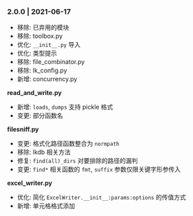 ### 2.0.0 | 2021-06-17

- 移除: 已弃用的模块
- 移除: toolbox.py
- 优化: `__init__.py` 导入
- 优化: 类型提示
- 移除: file_combinator.py
- 移除: lk_config.py
- 新增: concurrency.py

**read_and_write.py**

- 新增: `loads`, `dumps` 支持 pickle 格式
- 变更: 部分函数名

**filesniff.py**

- 变更: 格式化路径函数整合为 `normpath`
- 移除: lkdb 相关方法
- 修复: `find(all)_dirs` 对要排除的路径的漏判
- 变更: `find*` 相关函数的 `fmt`, `suffix` 参数仅限关键字形参传入

**excel_writer.py**

- 优化: 简化 `ExcelWriter.__init__:params:options` 的传值方式
- 新增: 单元格格式添加
